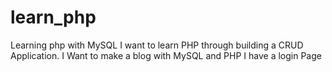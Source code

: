 # learn_php
Learning php with MySQL
I want to learn PHP through building a CRUD Application. 
I Want to make a blog with MySQL and PHP
I have a login Page
